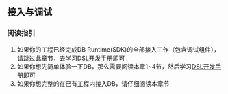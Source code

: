 ## 接入与调试

### 阅读指引

1. 如果你的工程已经完成DB Runtime(SDK)的全部接入工作（包含调试组件），请跳过此章节，去学习[DSL开发手册](../dsl/changelog.md)即可
2. 如果你想先简单体验一下DB，那么需要阅读本章1~4节，然后学习[DSL开发手册](../dsl/changelog.md)即可
3. 如果你想完整的在已有工程内接入DB，请仔细阅读本章节